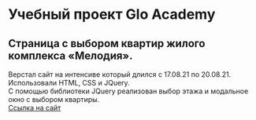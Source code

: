# Учебный проект Glo Academy 
##  Страница с выбором квартир жилого комплекса «Мелодия». 
Верстал сайт на интенсиве который длился с 17.08.21 по 20.08.21. <br>
Использовали HTML, CSS и JQuery. <br>
С помощью библиотеки JQuery реализован выбор этажа и модальное окно с выбором квартиры. <br>
[Ссылка на сайт](https://devkucherov.github.io/melody/)


